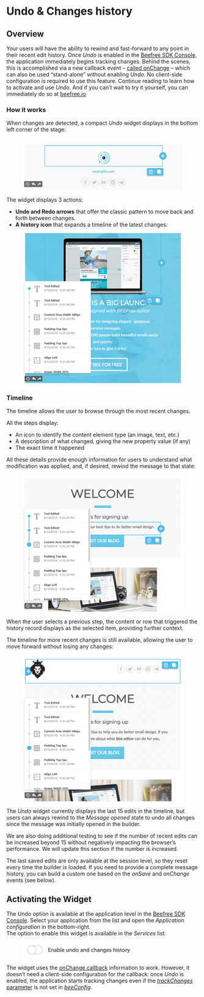 # Undo & Changes history

## Overview <a href="#overview" id="overview"></a>

Your users will have the ability to rewind and fast-forward to any point in their recent edit history.  Once _Undo_ is enabled in the [Beefree SDK Console](https://dam.beefree.io/devmain), the application immediately begins tracking changes. Behind the scenes, this is accomplished via a new callback event – [called onChange](../tracking-message-changes.md) – which can also be used “stand-alone” without enabling _Undo_. No client-side configuration is required to use this feature. Continue reading to learn how to activate and use _Undo_. And if you can’t wait to try it yourself, you can immediately do so at [beefree.io](https://dam.beefree.io/beefreetemplates)

### How it works <a href="#how-it-works" id="how-it-works"></a>

When changes are detected, a compact _Undo_ widget displays in the bottom left corner of the stage:

<figure><img src="../.gitbook/assets/undo_widget-1024x327.png" alt=""><figcaption></figcaption></figure>

The widget displays 3 actions:

* **Undo and Redo arrows** that offer the classic pattern to move back and forth between changes.
* **A history icon** that expands a timeline of the latest changes:

<figure><img src="../.gitbook/assets/2undo_timeline-1024x954.jpeg" alt=""><figcaption></figcaption></figure>

### **Timeline**

The timeline allows the user to browse through the most recent changes.

All the steps display:

* An icon to identify the content element type (an image, text, etc.)
* A description of what changed, giving the new property value (if any)
* The exact time it happened

All these details provide enough information for users to understand what modification was applied, and, if desired, rewind the message to that state:

<figure><img src="../.gitbook/assets/3history-browse-1024x868.jpeg" alt=""><figcaption></figcaption></figure>

When the user selects a previous step, the content or row that triggered the history record displays as the selected item, providing further context.

The timeline for more recent changes is still available, allowing the user to move forward without losing any changes:

<figure><img src="../.gitbook/assets/4history-rewind-1024x923.jpeg" alt=""><figcaption></figcaption></figure>

The _Undo_ widget currently displays the last 15 edits in the timeline, but users can always rewind to the _Message opened_ state to undo all changes since the message was initially opened in the builder.

We are also doing additional testing to see if the number of recent edits can be increased beyond 15 without negatively impacting the browser’s performance. We will update this section if the number is increased.

The last saved edits are only available at the session level, so they reset every time the builder is loaded. If you need to provide a complete message history, you can build a custom one based on the _onSave_ and _onChange_ events (see below).

## Activating the Widget

The Undo option is available at the application level in the [Beefree SDK Console](https://dam.beefree.io/devmain). Select your application from the list and open the _Application configuration_ in the bottom-right.\
The option to enable this widget is available in the _Services_ list:

<figure><img src="../.gitbook/assets/5enableUNDO-300x42.png" alt=""><figcaption></figcaption></figure>

The widget uses the [onChange callback](../tracking-message-changes.md) information to work. However, it doesn’t need a client-side configuration for the callback: once _Undo_ is enabled, the application starts tracking changes even if the [_trackChanges_ parameter](../tracking-message-changes.md) is not set in [_beeConfig_](../readme/installation/configuration-parameters/).
